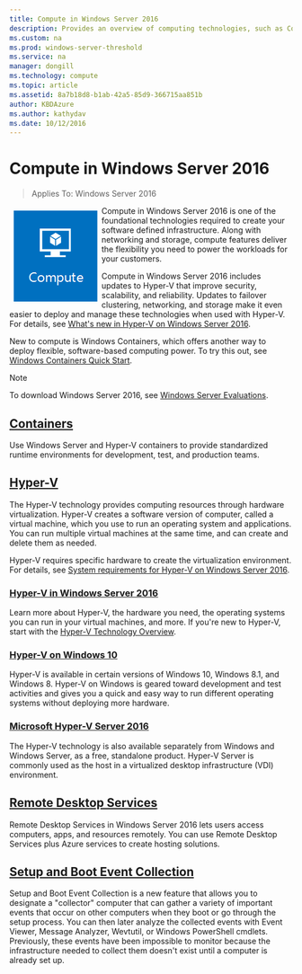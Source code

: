 ```yaml
---
title: Compute in Windows Server 2016
description: Provides an overview of computing technologies, such as Containers, Hyper-V, and Remote Desktop Services.
ms.custom: na
ms.prod: windows-server-threshold
ms.service: na
manager: dongill
ms.technology: compute
ms.topic: article
ms.assetid: 8a7b18d8-b1ab-42a5-85d9-366715aa851b
author: KBDAzure
ms.author: kathydav
ms.date: 10/12/2016
---
```

# Compute in Windows Server 2016

>Applies To: Windows Server 2016 

<img src="../get-started/media/2-compute.png" style='float:left; padding:.5em;' alt="Icon showing a box with spokes"> Compute in Windows Server 2016 is one of the foundational technologies required to create your software defined infrastructure. Along with networking and storage, compute features deliver the flexibility you need to power the workloads for your customers.

Compute in Windows Server 2016 includes updates to Hyper-V that improve security, scalability, and reliability. Updates to failover clustering, networking, and storage make it even easier to deploy and manage these technologies when used with Hyper-V. For details, see [What's new in Hyper-V on Windows Server 2016](./hyper-v/what-s-new-in-hyper-v-on-windows.md).   

New to compute is Windows Containers, which offers another way to deploy flexible, software-based computing power. To try this out, see [Windows Containers Quick Start](https://msdn.microsoft.com/virtualization/windowscontainers/quick_start/quick_start).

>[!Note]
> To download Windows Server 2016, see [Windows Server Evaluations](https://www.microsoft.com/evalcenter/evaluate-windows-server).

## [Containers](https://msdn.microsoft.com/virtualization/windowscontainers)

Use Windows Server and Hyper-V containers to provide standardized runtime environments for development, test, and production teams.

## [Hyper-V](./hyper-v/Hyper-V-on-Windows-Server.md)

The Hyper-V technology provides computing resources through hardware virtualization. Hyper-V creates a software version of computer, called a virtual machine, which you use to run an operating system and applications. You can run multiple virtual machines at the same time, and can create and delete them as needed. 

Hyper-V requires specific hardware to create the virtualization environment. For details, see [System requirements for Hyper-V on Windows Server 2016](./hyper-v/system-requirements-for-hyper-v-on-windows.md). 

### [Hyper-V in Windows Server 2016](./hyper-v/Hyper-V-on-Windows-Server.md)
Learn more about Hyper-V, the hardware you need, the operating systems you can run in your virtual machines, and more. If you're new to Hyper-V, start with the [Hyper-V Technology Overview](./hyper-v/hyper-v-technology-overview.md).

### [Hyper-V on Windows 10](https://msdn.microsoft.com/virtualization/hyperv_on_windows/windows_welcome)
Hyper-V is available in certain versions of Windows 10, Windows 8.1, and Windows 8. Hyper-V on Windows is geared toward development and test activities and gives you a quick and easy way to run different operating systems without deploying more hardware. 

### [Microsoft Hyper-V Server 2016](https://technet.microsoft.com/hyper-v-server-docs/)
The Hyper-V technology is also available separately from Windows and Windows Server, as a free, standalone product. Hyper-V Server is commonly used as the host in a virtualized desktop infrastructure (VDI) environment.

## [Remote Desktop Services](./remote-desktop-services/welcome-to-rds.md)

Remote Desktop Services in Windows Server 2016 lets users access computers, apps, and resources remotely. You can use Remote Desktop Services plus Azure services to create hosting solutions. 

## [Setup and Boot Event Collection](Get-started-with-Setup-and-Boot-Event-Collection.md)

Setup and Boot Event Collection is a new feature that allows you to designate a "collector" computer that can gather a variety of important events that occur on other computers when they boot or go through the setup process. You can then later analyze the collected events with Event Viewer, Message Analyzer, Wevtutil, or Windows PowerShell cmdlets. Previously, these events have been impossible to monitor because the infrastructure needed to collect them doesn't exist until a computer is already set up.

